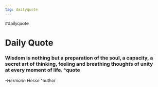 ```yaml
---
tag: dailyquote
---
```


#dailyquote

# Daily Quote

### Wisdom is nothing but a preparation of the soul, a capacity, a secret art of thinking, feeling and breathing thoughts of unity at every moment of life. ^quote
*-Hermann Hesse* ^author
